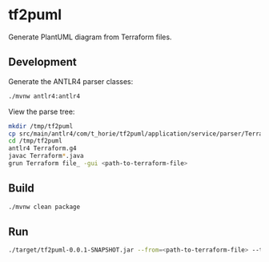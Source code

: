 # tf2puml

Generate PlantUML diagram from Terraform files.

## Development

Generate the ANTLR4 parser classes:

```bash
./mvnw antlr4:antlr4
```

View the parse tree:

```bash
mkdir /tmp/tf2puml
cp src/main/antlr4/com/t_horie/tf2puml/application/service/parser/Terraform.g4 /tmp/tf2puml
cd /tmp/tf2puml
antlr4 Terraform.g4
javac Terraform*.java
grun Terraform file_ -gui <path-to-terraform-file>
```

## Build

```bash
./mvnw clean package
```

## Run

```bash
./target/tf2puml-0.0.1-SNAPSHOT.jar --from=<path-to-terraform-file> --to=<path-to-plantuml-file>
```